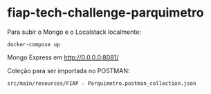 # fiap-tech-challenge-parquimetro

Para subir o Mongo e o Localstack localmente:
```agsl
docker-compose up
```
Mongo Express em http://0.0.0.0:8081/

Coleção para ser importada no POSTMAN: 
```
src/main/resources/FIAP - Parquimetro.postman_collection.json
```